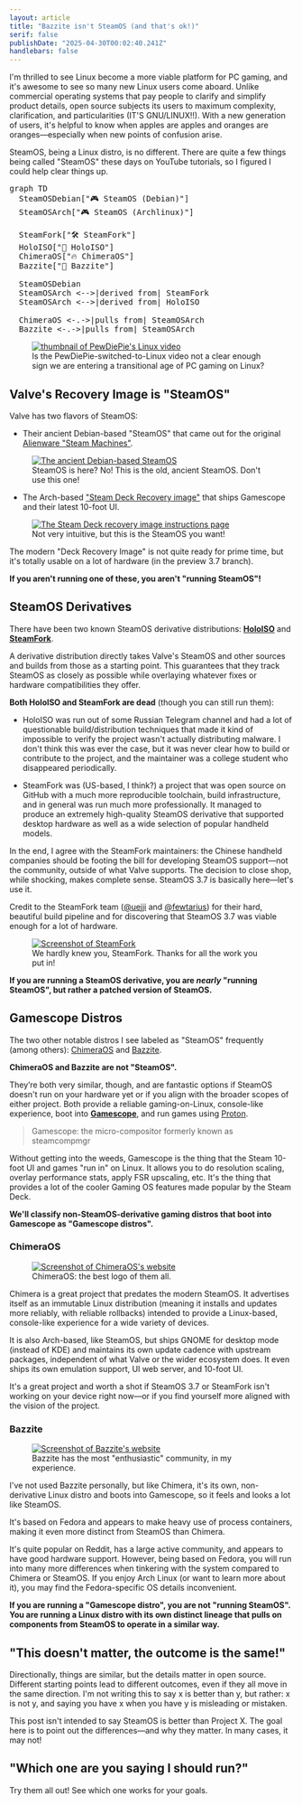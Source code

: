 ```yaml
---
layout: article
title: "Bazzite isn't SteamOS (and that's ok!)"
serif: false
publishDate: "2025-04-30T00:02:40.241Z"
handlebars: false
---
```


I'm thrilled to see Linux become a more viable platform for PC gaming, and it's awesome to see so many new Linux users come aboard.
Unlike commercial operating systems that pay people to clarify and simplify product details, open source subjects its users to maximum complexity, clarification, and particularities (IT'S GNU/LINUX!!). With a new generation of users, it's helpful to know when apples are apples and oranges are oranges—especially when new points of confusion arise.

SteamOS, being a Linux distro, is no different. There are quite a few things being called "SteamOS" these days on YouTube tutorials, so I figured I could help clear things up.

<pre class="mermaid">
graph TD
  SteamOSDebian["🎮 SteamOS (Debian)"]
  SteamOSArch["🎮 SteamOS (Archlinux)"]

  SteamFork["🛠️ SteamFork"]
  HoloISO["🌈 HoloISO"]
  ChimeraOS["🔥 ChimeraOS"]
  Bazzite["🔧 Bazzite"]

  SteamOSDebian
  SteamOSArch <-->|derived from| SteamFork
  SteamOSArch <-->|derived from| HoloISO

  ChimeraOS <-.->|pulls from| SteamOSArch
  Bazzite <-.->|pulls from| SteamOSArch
</pre>

<figure class="">
    <a href="https://www.youtube.com/watch?v=pVI_smLgTY0">
    <img loading="auto"
         src="./img/pew.webp"
         alt="thumbnail of PewDiePie's Linux video">
    </a>
    <figcaption>Is the PewDiePie-switched-to-Linux video not a clear enough sign we are entering a transitional age of PC gaming on Linux?</figcaption>
</figure>

## Valve's Recovery Image is "SteamOS"

Valve has two flavors of SteamOS:

- Their ancient Debian-based "SteamOS" that came out for the original [Alienware "Steam Machines"](https://en.wikipedia.org/wiki/Steam_Machine_(computer)).

<figure class="borderless">
    <a href="https://store.steampowered.com/steamos">
    <img loading="auto"
         src="./img/steam-os-old.webp"
         alt="The ancient Debian-based SteamOS">
    </a>
    <figcaption>SteamOS is here? No! This is the old, ancient SteamOS. Don't use this one!</figcaption>
</figure>

- The Arch-based ["Steam Deck Recovery image"](https://help.steampowered.com/en/faqs/view/1b71-edf2-eb6d-2bb3) that ships Gamescope and their latest 10-foot UI.

<figure class="borderless">
    <a href="https://help.steampowered.com/en/faqs/view/1b71-edf2-eb6d-2bb3">
    <img loading="auto"
         src="./img/steam-deck-recovery-new.webp"
         alt="The Steam Deck recovery image instructions page">
    </a>
    <figcaption>Not very intuitive, but this is the SteamOS you want!</figcaption>
</figure>

The modern "Deck Recovery Image" is not quite ready for prime time, but it's totally usable on a lot of hardware (in the preview 3.7 branch).

**If you aren't running one of these, you aren't "running SteamOS"!**

## SteamOS Derivatives

There have been two known SteamOS derivative distributions: [**HoloISO**](https://github.com/HoloISO/releases) and [**SteamFork**](https://github.com/SteamFork).

A derivative distribution directly takes Valve's SteamOS and other sources and builds from those as a starting point.
This guarantees that they track SteamOS as closely as possible while overlaying whatever fixes or hardware compatibilities they offer.

**Both HoloISO and SteamFork are dead** (though you can still run them):

- HoloISO was run out of some Russian Telegram channel and had a lot of questionable build/distribution techniques that made it kind of impossible to verify the project wasn't actually distributing malware. I don't think this was ever the case, but it was never clear how to build or contribute to the project, and the maintainer was a college student who disappeared periodically.

- SteamFork was (US-based, I think?) a project that was open source on GitHub with a much more reproducible toolchain, build infrastructure, and in general was run much more professionally. It managed to produce an extremely high-quality SteamOS derivative that supported desktop hardware as well as a wide selection of popular handheld models.

In the end, I agree with the SteamFork maintainers: the Chinese handheld companies should be footing the bill for developing SteamOS support—not the community, outside of what Valve supports. The decision to close shop, while shocking, makes complete sense. SteamOS 3.7 is basically here—let's use it.

Credit to the SteamFork team ([@uejji](https://github.com/uejji) and [@fewtarius](https://github.com/fewtarius)) for their hard, beautiful build pipeline and for discovering that SteamOS 3.7 was viable enough for a lot of hardware.

<figure class="borderless">
    <a href="https://github.com/SteamFork">
    <img loading="auto"
         src="./img/steamfork.webp"
         alt="Screenshot of SteamFork">
    </a>
    <figcaption>We hardly knew you, SteamFork. Thanks for all the work you put in!</figcaption>
</figure>

**If you are running a SteamOS derivative, you are *nearly* "running SteamOS", but rather a patched version of SteamOS.**

## Gamescope Distros

The two other notable distros I see labeled as "SteamOS" frequently (among others): [ChimeraOS](https://chimeraos.org) and [Bazzite](https://bazzite.gg).

**ChimeraOS and Bazzite are not "SteamOS".**

They’re both very similar, though, and are fantastic options if SteamOS doesn't run on your hardware yet or if you align with the broader scopes of either project. Both provide a reliable gaming-on-Linux, console-like experience, boot into [**Gamescope**](https://github.com/ValveSoftware/gamescope), and run games using [Proton](https://www.protondb.com).

> Gamescope: the micro-compositor formerly known as steamcompmgr

Without getting into the weeds, Gamescope is the thing that the Steam 10-foot UI and games "run in" on Linux. It allows you to do resolution scaling, overlay performance stats, apply FSR upscaling, etc.
It's the thing that provides a lot of the cooler Gaming OS features made popular by the Steam Deck.

**We'll classify non-SteamOS-derivative gaming distros that boot into Gamescope as "Gamescope distros".**

### ChimeraOS

<figure class="borderless">
    <a href="http://chimeraos.org">
    <img loading="auto"
         src="./img/chimera.webp"
         alt="Screenshot of ChimeraOS's website">
    </a>
    <figcaption>ChimeraOS: the best logo of them all.</figcaption>
</figure>

Chimera is a great project that predates the modern SteamOS.
It advertises itself as an immutable Linux distribution (meaning it installs and updates more reliably, with reliable rollbacks) intended to provide a Linux-based, console-like experience for a wide variety of devices.

It is also Arch-based, like SteamOS, but ships GNOME for desktop mode (instead of KDE) and maintains its own update cadence with upstream packages, independent of what Valve or the wider ecosystem does.
It even ships its own emulation support, UI web server, and 10-foot UI.

It's a great project and worth a shot if SteamOS 3.7 or SteamFork isn't working on your device right now—or if you find yourself more aligned with the vision of the project.

### Bazzite

<figure class="borderless">
    <a href="https://bazzite.gg">
    <img loading="auto"
         src="./img/bazzite.webp"
         alt="Screenshot of Bazzite's website">
    </a>
    <figcaption>Bazzite has the most "enthusiastic" community, in my experience.</figcaption>
</figure>

I've not used Bazzite personally, but like Chimera, it's its own, non-derivative Linux distro and boots into Gamescope, so it feels and looks a lot like SteamOS.

It's based on Fedora and appears to make heavy use of process containers, making it even more distinct from SteamOS than Chimera.

It's quite popular on Reddit, has a large active community, and appears to have good hardware support.
However, being based on Fedora, you will run into many more differences when tinkering with the system compared to Chimera or SteamOS.
If you enjoy Arch Linux (or want to learn more about it), you may find the Fedora-specific OS details inconvenient.

**If you are running a "Gamescope distro", you are not "running SteamOS". You are running a Linux distro with its own distinct lineage that pulls on components from SteamOS to operate in a similar way.**

## "This doesn't matter, the outcome is the same!"

Directionally, things are similar, but the details matter in open source.
Different starting points lead to different outcomes, even if they all move in the same direction.
I'm not writing this to say x is better than y, but rather: x is not y, and saying you have x when you have y is misleading or mistaken.

This post isn't intended to say SteamOS is better than Project X. The goal here is to point out the differences—and why they matter. In many cases, it may not!

## "Which one are you saying I should run?"

Try them all out! See which one works for your goals.

